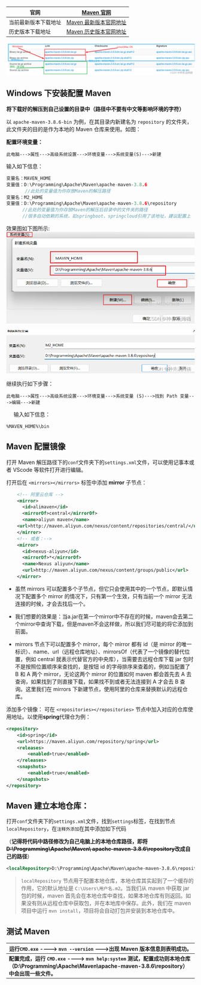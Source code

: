 
| 官网         | [Maven 官网]( https://maven.apache.org/ "Maven 官网")                                  |
| ---------- | ---------------------------------------------------------------------------------- |
| 当前最新版本下载地址 | [Maven 最新版本官网地址]( https://maven.apache.org/download.cgi "Maven 最新版本官网地址")          |
| 历史版本下载地址   | [Maven 历史版本官网地址]( https://archive.apache.org/dist/maven/maven-3/ "Maven 历史版本官网地址") |

![](配置Maven/Maven下载.png)

## Windows 下安装配置 Maven

**将下载好的解压到自己设置的目录中（路径中不要有中文等影响环境的字符）**

以 `apache-maven-3.8.6-bin` 为例，在其目录内新建名为 `repository`  的文件夹，此文件夹的目的是作为本地的 Maven 仓库来使用。如图：

**配置环境变量：**

```
此电脑--->属性--->高级系统设置--->环境变量--->系统变量(S)--->新建
```

输入如下信息：

```cpp
变量名：MAVEN_HOME
变量值：D:\Programming\Apache\Maven\apache-maven-3.8.6
       //此处的变量值为你存放Maven的解压路径 
变量名：M2_HOME 
变量值：D:\Programming\Apache\Maven\apache-maven-3.8.6\repository
      //此处的变量值为你存放Maven的解压后目录中的文件夹的路径
      //很多自动依赖的系统，如springboot、springcloud引用了该地址，建议配置上
```

效果图如下图所示: 
![](配置Maven/MAVEN_HOME配置.png)

 ![](配置Maven/M2_HOME配置.png)

继续执行如下步骤：

```
此电脑--->属性--->高级系统设置--->环境变量--->系统变量 (S)--->找到 Path 变量--->编辑--->新建
```
 
 
 输入如下信息：

```bash
%MAVEN_HOME%\bin
```

## **Maven 配置镜像**

打开 Maven 解压路径下的`conf`文件夹下的`settings.xml`文件，可以使用记事本或者 VScode 等软件打开进行编辑。

打开后在 `<mirrors></mirrors>` 标签中添加 **mirror** 子节点：

```xml
    <!-- 阿里云仓库 -->
    <mirror>
      <id>alimaven</id>
      <mirrorOf>central</mirrorOf>
      <name>aliyun maven</name>
    <url>http://maven.aliyun.com/nexus/content/repositories/central/</url>
    </mirror>
    <!-- 或者：-->
    <mirror>
      <id>nexus-aliyun</id>
      <mirrorOf>*</mirrorOf>
      <name>Nexus aliyun</name>
      <url>http://maven.aliyun.com/nexus/content/groups/public</url>
    </mirror>
```

- 虽然 mirrors 可以配置多个子节点，但它只会使用其中的一个节点，即默认情况下配置多个 mirror 的情况下，只有第一个生效，只有当前一个 mirror 无法连接的时候，才会去找后一个。
    
- 我们想要的效果是：当a.jar在第一个mirror中不存在的时候，maven会去第二个mirror中查询下载，但是maven不会这样做，所以我们尽可能的将它添加到前面。
    
- mirrors 节点下可以配置多个 mirror，每个 mirror 都有 id（是 mirror 的唯一标识）、name、url（远程仓库地址）、mirrorsOf（代表了一个镜像的替代位置，例如 central 就表示代替官方的中央库），当需要去远程仓库下载 jar 包时不是按照位置顺序来查找的，是按钮 id 的字母排序来查着的，例如当配置了 B 和 A 两个 mirror，无论这两个 mirror 的位置如何 maven 都会首先去 A 去查询，如果找到了则直接下载，如果找不到或者无法连接到 A 才会去 B 查询。这里我们在 mirrors 下新建节点，使用阿里的仓库来替换默认的远程仓库。

添加多个镜像：
可在 `<repositories></repositories>` 节点中加入对应的仓库使用地址。以使用**spring**代理仓为例：

```xml
<repository>
    <id>spring</id>
    <url>https://maven.aliyun.com/repository/spring</url>
    <releases>
        <enabled>true</enabled>
    </releases>
    <snapshots>
        <enabled>true</enabled>
    </snapshots>
</repository>
```

## **Maven 建立本地仓库：**

打开`conf`文件夹下的`settings.xml`文件，找到`settings`标签，在找到节点`localRepository`，在`注释外添加`在其中添加如下代码

（**记得将代码中路径修改为自己电脑上的本地仓库路径，即将~~D:\Programming\Apache\Maven\ apache-maven-3.8.6\repository~~改成自己的路径**）

```xml
<localRepository>D:\Programming\Apache\Maven\apache-maven-3.8.6\repository</localRepository>
```

> `localRepository` 节点用于配置本地仓库，本地仓库其实起到了一个缓存的作用，它的默认地址是 `C:\Users\用户名.m2`。当我们从 maven 中获取 jar 包的时候，maven 首先会在本地仓库中查找，如果本地仓库有则返回。如果没有则从远程仓库中获取包，并在本地库中保存。此外，我们在 maven 项目中运行 `mvn install`，项目将会自动打包并安装到本地仓库中。

## **测试 Maven**

| 运行`CMD.exe` ----> `mvn --version` --->出现 Maven 版本信息则表明成功。                                                                      |
| ------------------------------------------------------------------------------------------------------------------------------ |
| **配置完成，运行 `CMD.exe` ----> `mvn help:system` 测试，配置成功则本地仓库（D:\Programming\Apache\Maven\apache-maven-3.8.6\repository）中会出现一些文件。** |
